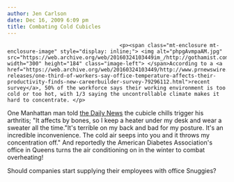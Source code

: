```yaml
---
author: Jen Carlson
date: Dec 16, 2009 6:09 pm
title: Combating Cold Cubicles
---
```


	
										<p><span class="mt-enclosure mt-enclosure-image" style="display: inline;"> <img alt="phpgAvmpaAM.jpg" src="https://web.archive.org/web/20160324103449im_/http://gothamist.com/phpgAvmpaAM.jpg" width="300" height="184" class="image-left"> </span>According to a <a href="https://web.archive.org/web/20160324103449/http://www.prnewswire.com/news-releases/one-third-of-workers-say-office-temperature-affects-their-productivity-finds-new-careerbuilder-survey-79296112.html">recent survey</a>, 50% of the workforce says their working environment is too cold or too hot, with 1/3 saying the uncontrollable climate makes it hard to concentrate. </p>

<p>One Manhattan man told <a href="https://web.archive.org/web/20160324103449/http://www.nydailynews.com/lifestyle/2009/12/15/2009-12-15_half_of_us_workers_cant_concentrate_properly_because_offices_are_either_too_hot_.html">the Daily News</a> the cubicle chills trigger his arthritis; &quot;It affects by bones, so I keep a heater under my desk and wear a sweater all the time.&quot;It&apos;s terrible on my back and bad for my posture. It&apos;s an incredible inconvenience. The cold air seeps into you and it throws my concentration off.&quot; And reportedly the American Diabetes Association&apos;s office in Queens turns the air conditioning on in the winter to combat overheating!</p>

<p>Should companies start supplying their employees with office Snuggies? </p>					
										
									
				